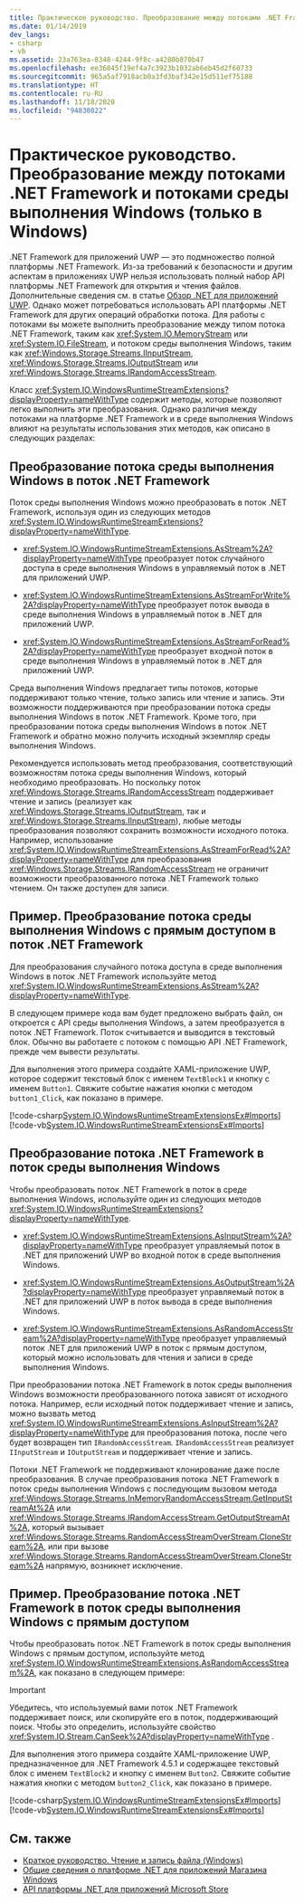 ```yaml
---
title: Практическое руководство. Преобразование между потоками .NET Framework и потоками среды выполнения Windows (только в Windows)
ms.date: 01/14/2019
dev_langs:
- csharp
- vb
ms.assetid: 23a763ea-8348-4244-9f8c-a4280b870b47
ms.openlocfilehash: ee36845f19ef4a7c3923b1032ab6eb45d2f60733
ms.sourcegitcommit: 965a5af7918acb0a3fd3baf342e15d511ef75188
ms.translationtype: HT
ms.contentlocale: ru-RU
ms.lasthandoff: 11/18/2020
ms.locfileid: "94830822"
---
```

# <a name="how-to-convert-between-net-framework-and-windows-runtime-streams-windows-only"></a>Практическое руководство. Преобразование между потоками .NET Framework и потоками среды выполнения Windows (только в Windows)

.NET Framework для приложений UWP — это подмножество полной платформы .NET Framework. Из-за требований к безопасности и другим аспектам в приложениях UWP нельзя использовать полный набор API платформы .NET Framework для открытия и чтения файлов. Дополнительные сведения см. в статье [Обзор .NET для приложений UWP](/previous-versions/windows/apps/br230302(v=vs.140)). Однако может потребоваться использовать API платформы .NET Framework для других операций обработки потока. Для работы с потоками вы можете выполнить преобразование между типом потока .NET Framework, таким как <xref:System.IO.MemoryStream> или <xref:System.IO.FileStream>, и потоком среды выполнения Windows, таким как <xref:Windows.Storage.Streams.IInputStream>, <xref:Windows.Storage.Streams.IOutputStream> или <xref:Windows.Storage.Streams.IRandomAccessStream>.

Класс <xref:System.IO.WindowsRuntimeStreamExtensions?displayProperty=nameWithType> содержит методы, которые позволяют легко выполнить эти преобразования. Однако различия между потоками на платформе .NET Framework и в среде выполнения Windows влияют на результаты использования этих методов, как описано в следующих разделах:

## <a name="convert-from-a-windows-runtime-to-a-net-framework-stream"></a>Преобразование потока среды выполнения Windows в поток .NET Framework
Поток среды выполнения Windows можно преобразовать в поток .NET Framework, используя один из следующих методов <xref:System.IO.WindowsRuntimeStreamExtensions?displayProperty=nameWithType>.

- <xref:System.IO.WindowsRuntimeStreamExtensions.AsStream%2A?displayProperty=nameWithType> преобразует поток случайного доступа в среде выполнения Windows в управляемый поток в .NET для приложений UWP.
  
- <xref:System.IO.WindowsRuntimeStreamExtensions.AsStreamForWrite%2A?displayProperty=nameWithType> преобразует поток вывода в среде выполнения Windows в управляемый поток в .NET для приложений UWP.
  
- <xref:System.IO.WindowsRuntimeStreamExtensions.AsStreamForRead%2A?displayProperty=nameWithType> преобразует входной поток в среде выполнения Windows в управляемый поток в .NET для приложений UWP.

Среда выполнения Windows предлагает типы потоков, которые поддерживают только чтение, только запись или чтение и запись. Эти возможности поддерживаются при преобразовании потока среды выполнения Windows в поток .NET Framework. Кроме того, при преобразовании потока среды выполнения Windows в поток .NET Framework и обратно можно получить исходный экземпляр среды выполнения Windows.

Рекомендуется использовать метод преобразования, соответствующий возможностям потока среды выполнения Windows, который необходимо преобразовать. Но поскольку поток <xref:Windows.Storage.Streams.IRandomAccessStream> поддерживает чтение и запись (реализует как <xref:Windows.Storage.Streams.IOutputStream>, так и <xref:Windows.Storage.Streams.IInputStream>), любые методы преобразования позволяют сохранить возможности исходного потока. Например, использование <xref:System.IO.WindowsRuntimeStreamExtensions.AsStreamForRead%2A?displayProperty=nameWithType> для преобразования <xref:Windows.Storage.Streams.IRandomAccessStream> не ограничит возможности преобразованного потока .NET Framework только чтением. Он также доступен для записи.

## <a name="example-convert-windows-runtime-random-access-to-net-framework-stream"></a>Пример. Преобразование потока среды выполнения Windows с прямым доступом в поток .NET Framework
Для преобразования случайного потока доступа в среде выполнения Windows в поток .NET Framework используйте метод <xref:System.IO.WindowsRuntimeStreamExtensions.AsStream%2A?displayProperty=nameWithType>.

В следующем примере кода вам будет предложено выбрать файл, он откроется с API среды выполнения Windows, а затем преобразуется в поток .NET Framework. Поток считывается и выводится в текстовый блок. Обычно вы работаете с потоком с помощью API .NET Framework, прежде чем вывести результаты.

Для выполнения этого примера создайте XAML-приложение UWP, которое содержит текстовый блок с именем `TextBlock1` и кнопку с именем `Button1`. Свяжите событие нажатия кнопки с методом `button1_Click`, как показано в примере.

  [!code-csharp[System.IO.WindowsRuntimeStreamExtensionsEx#Imports](~/samples/snippets/csharp/VS_Snippets_CLR_System/system.io.windowsruntimestreamextensionsex/cs/mainpage1.xaml.cs)]
  [!code-vb[System.IO.WindowsRuntimeStreamExtensionsEx#Imports](~/samples/snippets/visualbasic/VS_Snippets_CLR_System/system.io.windowsruntimestreamextensionsex/vb/mainpage1.xaml.vb)]

## <a name="convert-from-a-net-framework-to-a-windows-runtime-stream"></a>Преобразование потока .NET Framework в поток среды выполнения Windows
Чтобы преобразовать поток .NET Framework в поток в среде выполнения Windows, используйте один из следующих методов <xref:System.IO.WindowsRuntimeStreamExtensions?displayProperty=nameWithType>.

- <xref:System.IO.WindowsRuntimeStreamExtensions.AsInputStream%2A?displayProperty=nameWithType> преобразует управляемый поток в .NET для приложений UWP во входной поток в среде выполнения Windows.
  
- <xref:System.IO.WindowsRuntimeStreamExtensions.AsOutputStream%2A?displayProperty=nameWithType> преобразует управляемый поток в .NET для приложений UWP в поток вывода в среде выполнения Windows.
  
- <xref:System.IO.WindowsRuntimeStreamExtensions.AsRandomAccessStream%2A?displayProperty=nameWithType> преобразует управляемый поток .NET для приложений UWP в поток с прямым доступом, который можно использовать для чтения и записи в среде выполнения Windows.

При преобразовании потока .NET Framework в поток среды выполнения Windows возможности преобразованного потока зависят от исходного потока. Например, если исходный поток поддерживает чтение и запись, можно вызвать метод <xref:System.IO.WindowsRuntimeStreamExtensions.AsInputStream%2A?displayProperty=nameWithType> для преобразования потока, после чего будет возвращен тип `IRandomAccessStream`. `IRandomAccessStream` реализует `IInputStream` и `IOutputStream` и поддерживает чтение и запись.

Потоки .NET Framework не поддерживают клонирование даже после преобразования. В случае преобразования потока .NET Framework в поток среды выполнения Windows с последующим вызовом метода <xref:Windows.Storage.Streams.InMemoryRandomAccessStream.GetInputStreamAt%2A> или <xref:Windows.Storage.Streams.IRandomAccessStream.GetOutputStreamAt%2A>, который вызывает <xref:Windows.Storage.Streams.RandomAccessStreamOverStream.CloneStream%2A>, или при вызове <xref:Windows.Storage.Streams.RandomAccessStreamOverStream.CloneStream%2A> напрямую, возникнет исключение.

## <a name="example-convert-net-framework-to-windows-runtime-random-access-stream"></a>Пример. Преобразование потока .NET Framework в поток среды выполнения Windows с прямым доступом

Чтобы преобразовать поток .NET Framework в поток среды выполнения Windows с прямым доступом, используйте метод <xref:System.IO.WindowsRuntimeStreamExtensions.AsRandomAccessStream%2A>, как показано в следующем примере:

> [!IMPORTANT]
> Убедитесь, что используемый вами поток .NET Framework поддерживает поиск, или скопируйте его в поток, поддерживающий поиск. Чтобы это определить, используйте свойство <xref:System.IO.Stream.CanSeek%2A?displayProperty=nameWithType> .

Для выполнения этого примера создайте XAML-приложение UWP, предназначенное для .NET Framework 4.5.1 и содержащее текстовый блок с именем `TextBlock2` и кнопку с именем `Button2`. Свяжите событие нажатия кнопки с методом `button2_Click`, как показано в примере.

  [!code-csharp[System.IO.WindowsRuntimeStreamExtensionsEx#Imports](~/samples/snippets/csharp/VS_Snippets_CLR_System/system.io.windowsruntimestreamextensionsex/cs/mainpage2.xaml.cs)]
  [!code-vb[System.IO.WindowsRuntimeStreamExtensionsEx#Imports](~/samples/snippets/visualbasic/VS_Snippets_CLR_System/system.io.windowsruntimestreamextensionsex/vb/mainpage2.xaml.vb)]

## <a name="see-also"></a>См. также

- [Краткое руководство. Чтение и запись файла (Windows)](/previous-versions/windows/apps/hh464978(v=win.10))  
- [Общие сведения о платформе .NET для приложений Магазина Windows](/previous-versions/windows/apps/br230302(v=vs.140))  
- [API платформы .NET для приложений Microsoft Store](/previous-versions/br230232(v=vs.120))
